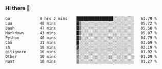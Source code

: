 ### Hi there 👋
<!--START_SECTION:waka-->

```txt
Go             9 hrs 2 mins    ████████████████░░░░░░░░░   63.79 %
Lua            48 mins         █▒░░░░░░░░░░░░░░░░░░░░░░░   05.72 %
Bash           47 mins         █▒░░░░░░░░░░░░░░░░░░░░░░░   05.58 %
Markdown       43 mins         █▒░░░░░░░░░░░░░░░░░░░░░░░   05.07 %
Python         40 mins         █▒░░░░░░░░░░░░░░░░░░░░░░░   04.79 %
CSS            31 mins         █░░░░░░░░░░░░░░░░░░░░░░░░   03.69 %
sh             18 mins         ▓░░░░░░░░░░░░░░░░░░░░░░░░   02.19 %
gitignore      16 mins         ▒░░░░░░░░░░░░░░░░░░░░░░░░   01.92 %
Other          10 mins         ▒░░░░░░░░░░░░░░░░░░░░░░░░   01.29 %
Rust           10 mins         ▒░░░░░░░░░░░░░░░░░░░░░░░░   01.27 %
```

<!--END_SECTION:waka-->

<!--
**YoganshSharma/YoganshSharma** is a ✨ _special_ ✨ repository because its `README.md` (this file) appears on your GitHub profile.

Here are some ideas to get you started:

- 🔭 I’m currently working on ...
- 🌱 I’m currently learning ...
- 👯 I’m looking to collaborate on ...
- 🤔 I’m looking for help with ...
- 💬 Ask me about ...
- 📫 How to reach me: ...
- 😄 Pronouns: ...
- ⚡ Fun fact: ...
-->
